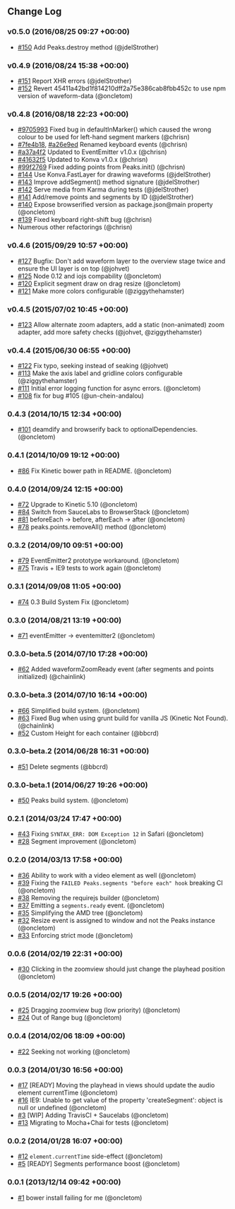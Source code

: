 ## Change Log

### v0.5.0 (2016/08/25 09:27 +00:00)
- [#150](https://github.com/bbcrd/peaks.js/pull/150) Add Peaks.destroy method (@jdelStrother)

### v0.4.9 (2016/08/24 15:38 +00:00)
- [#151](https://github.com/bbcrd/peaks.js/pull/151) Report XHR errors (@jdelStrother)
- [#152](https://github.com/bbcrd/peaks.js/pull/152) Revert 45411a42bd1f814210dff2a75e386cab8fbb452c to use npm version of waveform-data (@oncletom)

### v0.4.8 (2016/08/18 22:23 +00:00)
- [#9705993](https://github.com/bbcrd/peaks.js/commit/97059939bc5ea7bd7361dc0bf2098f225774de8d) Fixed bug in defaultInMarker() which caused the wrong colour to be used for left-hand segment markers (@chrisn)
- [#7fe4b18](https://github.com/bbcrd/peaks.js/commit/7fe4b18652d46c8bea8fdfb3d40be21f67cd4bd5), [#a26e9ed](https://github.com/bbcrd/peaks.js/commit/a26e9ed0ac3b9a025138f8157d70eeb5896c5215) Renamed keyboard events (@chrisn)
- [#a37a4f2](https://github.com/bbcrd/peaks.js/commit/a37a4f2761d2beb78d187ac2bfcdffa13feb9c76) Updated to EventEmitter v1.0.x (@chrisn)
- [#41632f5](https://github.com/bbcrd/peaks.js/commit/41632f5ef5a0dcb7909d2522dc9a92fe76250afc) Updated to Konva v1.0.x (@chrisn)
- [#99f2769](https://github.com/bbcrd/peaks.js/commit/99f2769d889c6e9f7a02f7d4ce84a0bb051d8bdb) Fixed adding points from Peaks.init() (@chrisn)
- [#144](https://github.com/bbcrd/peaks.js/pull/144) Use Konva.FastLayer for drawing waveforms (@jdelStrother)
- [#143](https://github.com/bbcrd/peaks.js/pull/143) Improve addSegment() method signature (@jdelStrother)
- [#142](https://github.com/bbcrd/peaks.js/pull/142) Serve media from Karma during tests (@jdelStrother)
- [#141](https://github.com/bbcrd/peaks.js/pull/141) Add/remove points and segments by ID (@jdelStrother)
- [#140](https://github.com/bbcrd/peaks.js/pull/140) Expose browserified version as package.json@main property (@oncletom)
- [#139](https://github.com/bbcrd/peaks.js/commit/9bfe33ba6a4b25e94b1f1564647fd84777ebdc57) Fixed keyboard right-shift bug (@chrisn)
- Numerous other refactorings (@chrisn)

### v0.4.6 (2015/09/29 10:57 +00:00)
- [#127](https://github.com/bbcrd/peaks.js/pull/127) Bugfix: Don't add waveform layer to the overview stage twice and ensure the UI layer is on top (@johvet)
- [#125](https://github.com/bbcrd/peaks.js/pull/125) Node 0.12 and iojs compability (@oncletom)
- [#120](https://github.com/bbcrd/peaks.js/pull/120) Explicit segment draw on drag resize (@oncletom)
- [#121](https://github.com/bbcrd/peaks.js/pull/121) Make more colors configurable (@ziggythehamster)

### v0.4.5 (2015/07/02 10:45 +00:00)
- [#123](https://github.com/bbcrd/peaks.js/pull/123) Allow alternate zoom adapters, add a static (non-animated) zoom adapter, add more safety checks (@johvet, @ziggythehamster)

### v0.4.4 (2015/06/30 06:55 +00:00)
- [#122](https://github.com/bbcrd/peaks.js/pull/122) Fix typo, seeking instead of seaking (@johvet)
- [#113](https://github.com/bbcrd/peaks.js/pull/113) Make the axis label and gridline colors configurable (@ziggythehamster)
- [#111](https://github.com/bbcrd/peaks.js/pull/111) Initial error logging function for async errors. (@oncletom)
- [#108](https://github.com/bbcrd/peaks.js/pull/108) fix for bug #105 (@un-chein-andalou)

### 0.4.3 (2014/10/15 12:34 +00:00)
- [#101](https://github.com/bbcrd/peaks.js/pull/101) deamdify and browserify back to optionalDependencies. (@oncletom)

### 0.4.1 (2014/10/09 19:12 +00:00)
- [#86](https://github.com/bbcrd/peaks.js/pull/86) Fix Kinetic bower path in README. (@oncletom)

### 0.4.0 (2014/09/24 12:15 +00:00)
- [#72](https://github.com/bbcrd/peaks.js/pull/72) Upgrade to Kinetic 5.10 (@oncletom)
- [#84](https://github.com/bbcrd/peaks.js/pull/84) Switch from SauceLabs to BrowserStack (@oncletom)
- [#81](https://github.com/bbcrd/peaks.js/pull/81) beforeEach -> before, afterEach -> after (@oncletom)
- [#78](https://github.com/bbcrd/peaks.js/pull/78) peaks.points.removeAll() method (@oncletom)

### 0.3.2 (2014/09/10 09:51 +00:00)
- [#79](https://github.com/bbcrd/peaks.js/pull/79) EventEmitter2 prototype workaround. (@oncletom)
- [#75](https://github.com/bbcrd/peaks.js/pull/75) Travis + IE9 tests to work again (@oncletom)

### 0.3.1 (2014/09/08 11:05 +00:00)
- [#74](https://github.com/bbcrd/peaks.js/pull/74) 0.3 Build System Fix (@oncletom)

### 0.3.0 (2014/08/21 13:19 +00:00)
- [#71](https://github.com/bbcrd/peaks.js/pull/71) eventEmitter -> eventemitter2 (@oncletom)

### 0.3.0-beta.5 (2014/07/10 17:28 +00:00)
- [#62](https://github.com/bbcrd/peaks.js/pull/62) Added waveformZoomReady event (after segments and points initialized) (@chainlink)

### 0.3.0-beta.3 (2014/07/10 16:14 +00:00)
- [#66](https://github.com/bbcrd/peaks.js/pull/66) Simplified build system. (@oncletom)
- [#63](https://github.com/bbcrd/peaks.js/pull/63) Fixed Bug when using grunt build for vanilla JS (Kinetic Not Found). (@chainlink)
- [#52](https://github.com/bbcrd/peaks.js/pull/52) Custom Height for each container (@bbcrd)

### 0.3.0-beta.2 (2014/06/28 16:31 +00:00)
- [#51](https://github.com/bbcrd/peaks.js/pull/51) Delete segments (@bbcrd)

### 0.3.0-beta.1 (2014/06/27 19:26 +00:00)
- [#50](https://github.com/bbcrd/peaks.js/pull/50) Peaks build system. (@oncletom)

### 0.2.1 (2014/03/24 17:47 +00:00)
- [#43](https://github.com/bbcrd/peaks.js/pull/43) Fixing `SYNTAX_ERR: DOM Exception 12` in Safari (@oncletom)
- [#28](https://github.com/bbcrd/peaks.js/pull/28) Segment improvement (@oncletom)

### 0.2.0 (2014/03/13 17:58 +00:00)
- [#36](https://github.com/bbcrd/peaks.js/pull/36) Ability to work with a video element as well (@oncletom)
- [#39](https://github.com/bbcrd/peaks.js/pull/39) Fixing the `FAILED Peaks.segments "before each" hook` breaking CI (@oncletom)
- [#38](https://github.com/bbcrd/peaks.js/pull/38) Removing the requirejs builder (@oncletom)
- [#37](https://github.com/bbcrd/peaks.js/pull/37) Emitting a `segments.ready` event. (@oncletom)
- [#35](https://github.com/bbcrd/peaks.js/pull/35) Simplifying the AMD tree (@oncletom)
- [#32](https://github.com/bbcrd/peaks.js/pull/32) Resize event is assigned to window and not the Peaks instance (@oncletom)
- [#33](https://github.com/bbcrd/peaks.js/pull/33) Enforcing strict mode (@oncletom)

### 0.0.6 (2014/02/19 22:31 +00:00)
- [#30](https://github.com/bbcrd/peaks.js/pull/30) Clicking in the zoomview should just change the playhead position (@oncletom)

### 0.0.5 (2014/02/17 19:26 +00:00)
- [#25](https://github.com/bbcrd/peaks.js/pull/25) Dragging zoomview bug (low priority) (@oncletom)
- [#24](https://github.com/bbcrd/peaks.js/pull/24) Out of Range bug (@oncletom)

### 0.0.4 (2014/02/06 18:09 +00:00)
- [#22](https://github.com/bbcrd/peaks.js/pull/22) Seeking not working (@oncletom)

### 0.0.3 (2014/01/30 16:56 +00:00)
- [#17](https://github.com/bbcrd/peaks.js/pull/17) [READY] Moving the playhead in views should update the audio element currentTime (@oncletom)
- [#16](https://github.com/bbcrd/peaks.js/pull/16) IE9: Unable to get value of the property 'createSegment': object is null or undefined (@oncletom)
- [#3](https://github.com/bbcrd/peaks.js/pull/3) [WIP] Adding TravisCI + Saucelabs (@oncletom)
- [#13](https://github.com/bbcrd/peaks.js/pull/13) Migrating to Mocha+Chai for tests (@oncletom)

### 0.0.2 (2014/01/28 16:07 +00:00)
- [#12](https://github.com/bbcrd/peaks.js/pull/12) `element.currentTime` side-effect (@oncletom)
- [#5](https://github.com/bbcrd/peaks.js/pull/5) [READY] Segments performance boost (@oncletom)

### 0.0.1 (2013/12/14 09:42 +00:00)
- [#1](https://github.com/bbcrd/peaks.js/pull/1) bower install failing for me (@oncletom)
